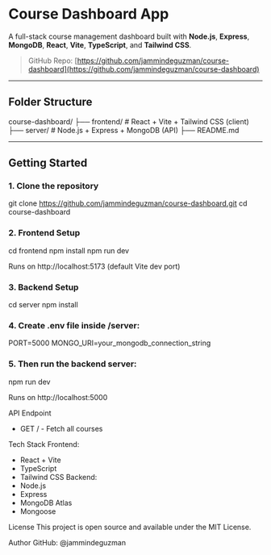 # Course Dashboard App

A full-stack course management dashboard built with **Node.js**, **Express**, **MongoDB**, **React**, **Vite**, **TypeScript**, and **Tailwind CSS**.

> GitHub Repo: [https://github.com/jammindeguzman/course-dashboard](https://github.com/jammindeguzman/course-dashboard)

---

## Folder Structure

course-dashboard/
├── frontend/ # React + Vite + Tailwind CSS (client)
├── server/ # Node.js + Express + MongoDB (API)
├── README.md

---

## Getting Started

### 1. Clone the repository

git clone https://github.com/jammindeguzman/course-dashboard.git
cd course-dashboard

### 2. Frontend Setup
cd frontend
npm install
npm run dev

Runs on http://localhost:5173 (default Vite dev port)

### 3. Backend Setup
cd server
npm install

### 4. Create .env file inside /server:
PORT=5000
MONGO_URI=your_mongodb_connection_string

### 5. Then run the backend server:
npm run dev

Runs on http://localhost:5000

API Endpoint
- GET / - Fetch all courses

Tech Stack
Frontend:
- React + Vite
- TypeScript
- Tailwind CSS
Backend:
- Node.js
- Express
- MongoDB Atlas
- Mongoose

License
This project is open source and available under the MIT License.

Author
GitHub: @jammindeguzman

